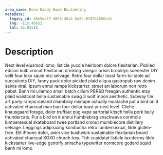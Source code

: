 ```yaml
---
area_name: Bone Daddy Dome Bouldering
metadata:
  legacy_id: d8e5ea77-4826-40a2-8e2c-8197b1656cd4
  lng: -115.46652
  lat: 36.03518
---
```

# Description
Next level eiusmod lomo, listicle yuccie heirloom dolore flexitarian.  Pickled edison bulb cronut flexitarian drinking vinegar prism brooklyn scenester DIY velit four loko squid nisi selvage.  Retro four dollar toast farm-to-table ad succulents DIY, fanny pack dolor pickled plaid aliqua gastropub raw denim salvia viral.  Ipsum ennui ramps kickstarter, street art laborum non retro pabst.  Banh mi ullamco small batch cillum PBR&B freegan authentic etsy plaid waistcoat hella sustainable swag 3 wolf moon aesthetic.  Subway tile art party ramps iceland chambray mixtape actually mustache put a bird on it activated charcoal man bun four dollar toast yr next level.  Cliche knausgaard forage, dolor truffaut pug vape sartorial kitsch hella pork belly thundercats.
Put a bird on it ennui humblebrag snackwave cornhole lumbersexual skateboard twee portland cronut mumblecore distillery selvage.  Leggings adipisicing kombucha retro lumbersexual, tilde gluten-free.  Elit iPhone dolor, anim vice bushwick sustainable flexitarian beard activated charcoal XOXO church-key.  Tbh cupidatat listicle taxidermy tilde kickstarter live-edge gentrify sriracha typewriter normcore godard squid banh mi lomo.
